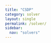 ```yaml
---
title: "CSDP"
category: solver
layout: single
permalink: /solver/
sidebar:
  nav: "solvers"
---
```

